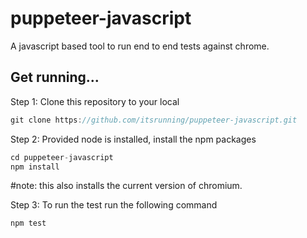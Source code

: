 # puppeteer-javascript

A javascript based tool to run end to end tests against chrome.

## Get running...
Step 1: Clone this repository to your local
```javascript
git clone https://github.com/itsrunning/puppeteer-javascript.git
```

Step 2: Provided node is installed, install the npm packages
```javascript
cd puppeteer-javascript
npm install
```
#note: this also installs the current version of chromium.

Step 3: To run the test run the following command
```javascript
npm test
```
